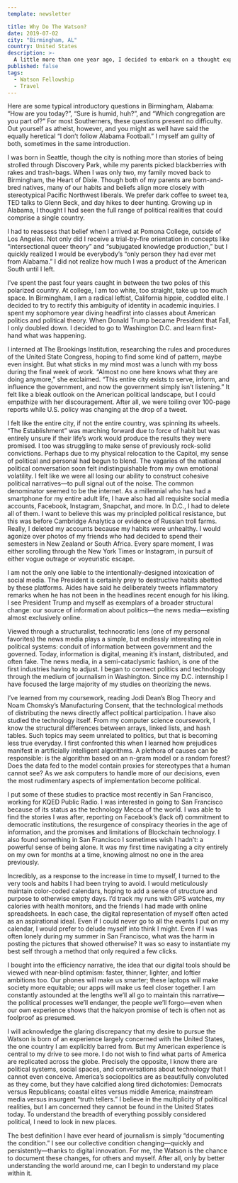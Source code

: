```yaml
---
template: newsletter

title: Why Do The Watson?
date: 2019-07-02
city: "Birmingham, AL"
country: United States
description: >-
  A little more than one year ago, I decided to embark on a thought experiment. I was going to plan a year-long, globe-spanning adventure where no one could tell me what to do. That thought experiment developed into pages of writing, hundreds of emails, a handful of gut-wrenching interviews, and now, the opportunity of a lifetime.
published: false
tags:
  - Watson Fellowship
  - Travel
---
```


Here are some typical introductory questions in Birmingham, Alabama: “How are you today?”, “Sure is humid, huh?”, and “Which congregation are you part of?” For most Southerners, these questions present no difficulty. Out yourself as atheist, however, and you might as well have said the equally heretical “I don’t follow Alabama Football.” I myself am guilty of both, sometimes in the same introduction.

I was born in Seattle, though the city is nothing more than stories of being strolled through Discovery Park, while my parents picked blackberries with rakes and trash-bags. When I was only two, my family moved back to Birmingham, the Heart of Dixie. Though both of my parents are born-and-bred natives, many of our habits and beliefs align more closely with stereotypical Pacific Northwest liberals. We prefer dark coffee to sweet tea, TED talks to Glenn Beck, and day hikes to deer hunting. Growing up in Alabama, I thought I had seen the full range of political realities that could comprise a single country.

I had to reassess that belief when I arrived at Pomona College, outside of Los Angeles. Not only did I receive a trial-by-fire orientation in concepts like “intersectional queer theory” and “subjugated knowledge production,” but I quickly realized I would be everybody’s “only person they had ever met from Alabama.” I did not realize how much I was a product of the American South until I left.

I’ve spent the past four years caught in between the two poles of this polarized country. At college, I am too white, too straight, take up too much space. In Birmingham, I am a radical leftist, California hippie, coddled elite. I decided to try to rectify this ambiguity of identity in academic inquiries. I spent my sophomore year diving headfirst into classes about American politics and political theory. When Donald Trump became President that Fall, I only doubled down. I decided to go to Washington D.C. and learn first-hand what was happening.

I interned at The Brookings Institution, researching the rules and procedures of the United State Congress, hoping to find some kind of pattern, maybe even insight. But what sticks in my mind most was a lunch with my boss during the final week of work. “Almost no one here knows what they are doing anymore,” she exclaimed. “This entire city exists to serve, inform, and influence the government, and now the government simply isn’t listening.” It felt like a bleak outlook on the American political landscape, but I could empathize with her discouragement. After all, we were toiling over 100-page reports while U.S. policy was changing at the drop of a tweet.

I felt like the entire city, if not the entire country, was spinning its wheels. “The Establishment” was marching forward due to force of habit but was entirely unsure if their life’s work would produce the results they were promised. I too was struggling to make sense of previously rock-solid convictions. Perhaps due to my physical relocation to the Capitol, my sense of political and personal had begun to blend. The vagaries of the national political conversation soon felt indistinguishable from my own emotional volatility. I felt like we were all losing our ability to construct cohesive political narratives—to pull signal out of the noise.
The common denominator seemed to be the internet. As a millennial who has had a smartphone for my entire adult life, I have also had all requisite social media accounts, Facebook, Instagram, Snapchat, and more. In D.C., I had to delete all of them. I want to believe this was my principled political resistance, but this was before Cambridge Analytica or evidence of Russian troll farms. Really, I deleted my accounts because my habits were unhealthy. I would agonize over photos of my friends who had decided to spend their semesters in New Zealand or South Africa. Every spare moment, I was either scrolling through the New York Times or Instagram, in pursuit of either vogue outrage or voyeuristic escape.

I am not the only one liable to the intentionally-designed intoxication of social media. The President is certainly prey to destructive habits abetted by these platforms. Aides have said he deliberately tweets inflammatory remarks when he has not been in the headlines recent enough for his liking. I see President Trump and myself as exemplars of a broader structural change: our source of information about politics—the news media—existing almost exclusively online.

Viewed through a structuralist, technocratic lens (one of my personal favorites) the news media plays a simple, but endlessly interesting role in political systems: conduit of information between government and the governed. Today, information is digital, meaning it’s instant, distributed, and often fake. The news media, in a semi-cataclysmic fashion, is one of the first industries having to adjust. I began to connect politics and technology through the medium of journalism in Washington. Since my D.C. internship I have focused the large majority of my studies on theorizing the news.

I’ve learned from my coursework, reading Jodi Dean’s Blog Theory and Noam Chomsky’s Manufacturing Consent, that the technological methods of distributing the news directly affect political participation. I have also studied the technology itself. From my computer science coursework, I know the structural differences between arrays, linked lists, and hash tables. Such topics may seem unrelated to politics, but that is becoming less true everyday. I first confronted this when I learned how prejudices manifest in artificially intelligent algorithms. A plethora of causes can be responsible: is the algorithm based on an n-gram model or a random forest? Does the data fed to the model contain proxies for stereotypes that a human cannot see? As we ask computers to handle more of our decisions, even the most rudimentary aspects of implementation become political.

I put some of these studies to practice most recently in San Francisco, working for KQED Public Radio. I was interested in going to San Francisco because of its status as the technology Mecca of the world. I was able to find the stories I was after, reporting on Facebook’s (lack of) commitment to democratic institutions, the resurgence of conspiracy theories in the age of information, and the promises and limitations of Blockchain technology. I also found something in San Francisco I sometimes wish I hadn’t: a powerful sense of being alone. It was my first time navigating a city entirely on my own for months at a time, knowing almost no one in the area previously.

Incredibly, as a response to the increase in time to myself, I turned to the very tools and habits I had been trying to avoid. I would meticulously maintain color-coded calendars, hoping to add a sense of structure and purpose to otherwise empty days. I’d track my runs with GPS watches, my calories with health monitors, and the friends I had made with online spreadsheets.
In each case, the digital representation of myself often acted as an aspirational ideal. Even if I could never go to all the events I put on my calendar, I would prefer to delude myself into think I might. Even if I was often lonely during my summer in San Francisco, what was the harm in posting the pictures that showed otherwise? It was so easy to instantiate my best self through a method that only required a few clicks.

I bought into the efficiency narrative, the idea that our digital tools should be viewed with near-blind optimism: faster, thinner, lighter, and loftier ambitions too. Our phones will make us smarter; these laptops will make society more equitable; our apps will make us feel closer together. I am constantly astounded at the lengths we’ll all go to maintain this narrative—the political processes we’ll endanger, the people we’ll forgo—even when our own experience shows that the halcyon promise of tech is often not as foolproof as presumed.

I will acknowledge the glaring discrepancy that my desire to pursue the Watson is born of an experience largely concerned with the United States, the one country I am explicitly barred from. But my American experience is central to my drive to see more. I do not wish to find what parts of America are replicated across the globe. Precisely the opposite, I know there are political systems, social spaces, and conversations about technology that I cannot even conceive. America’s sociopolitics are as beautifully convoluted as they come, but they have calcified along tired dichotomies: Democrats versus Republicans; coastal elites versus middle America; mainstream media versus insurgent “truth tellers.” I believe in the multiplicity of political realities, but I am concerned they cannot be found in the United States today. To understand the breadth of everything possibly considered political, I need to look in new places.

The best definition I have ever heard of journalism is simply “documenting the condition.” I see our collective condition changing—quickly and persistently—thanks to digital innovation. For me, the Watson is the chance to document these changes, for others and myself. After all, only by better understanding the world around me, can I begin to understand my place within it.
